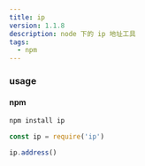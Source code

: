 ```yaml
---
title: ip
version: 1.1.8
description: node 下的 ip 地址工具
tags: 
  - npm
---
```



### usage

#### npm

```bash
npm install ip
```

```js
const ip = require('ip')

ip.address()
```
